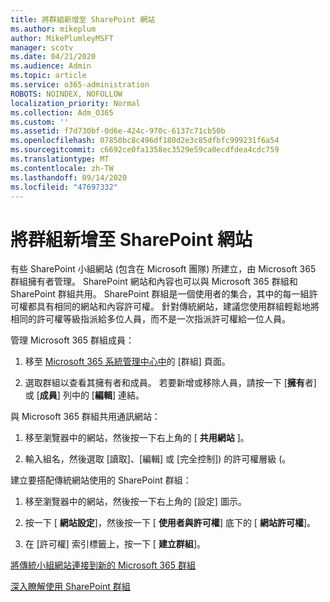 ```yaml
---
title: 將群組新增至 SharePoint 網站
ms.author: mikeplum
author: MikePlumleyMSFT
manager: scotv
ms.date: 04/21/2020
ms.audience: Admin
ms.topic: article
ms.service: o365-administration
ROBOTS: NOINDEX, NOFOLLOW
localization_priority: Normal
ms.collection: Adm_O365
ms.custom: ''
ms.assetid: f7d730bf-0d6e-424c-970c-6137c71cb50b
ms.openlocfilehash: 07850bc8c496df180d2e3c85dfbfc999231f6a54
ms.sourcegitcommit: c6692ce0fa1358ec3529e59ca0ecdfdea4cdc759
ms.translationtype: MT
ms.contentlocale: zh-TW
ms.lasthandoff: 09/14/2020
ms.locfileid: "47697332"
---
```

# <a name="add-a-group-to-a-sharepoint-site"></a>將群組新增至 SharePoint 網站

有些 SharePoint 小組網站 (包含在 Microsoft 團隊) 所建立，由 Microsoft 365 群組擁有者管理。 SharePoint 網站和內容也可以與 Microsoft 365 群組和 SharePoint 群組共用。 SharePoint 群組是一個使用者的集合，其中的每一組許可權都具有相同的網站和內容許可權。 針對傳統網站，建議您使用群組輕鬆地將相同的許可權等級指派給多位人員，而不是一次指派許可權給一位人員。
  
管理 Microsoft 365 群組成員：
  
1. 移至 [Microsoft 365 系統管理中心中](https://portal.office.com/adminportal/home#/groups)的 [群組] 頁面。
    
2. 選取群組以查看其擁有者和成員。 若要新增或移除人員，請按一下 [**擁有**者] 或 [**成員**] 列中的 [**編輯**] 連結。 
    
與 Microsoft 365 群組共用通訊網站：
  
1. 移至瀏覽器中的網站，然後按一下右上角的 [ **共用網站** ]。 
    
2. 輸入組名，然後選取 [讀取]、[編輯] 或 [完全控制]) 的許可權層級 (。
    
建立要搭配傳統網站使用的 SharePoint 群組：
  
1. 移至瀏覽器中的網站，然後按一下右上角的 [設定] 圖示。
    
2. 按一下 [ **網站設定**]，然後按一下 [ **使用者與許可權**] 底下的 [ **網站許可權**]。
    
3. 在 [許可權] 索引標籤上，按一下 [ **建立群組**]。
    
[將傳統小組網站連接到新的 Microsoft 365 群組](https://go.microsoft.com/fwlink/?linkid=2008654)
  
[深入瞭解使用 SharePoint 群組](https://go.microsoft.com/fwlink/?linkid=874658)
  

